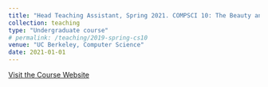 ```yaml
---
title: "Head Teaching Assistant, Spring 2021. COMPSCI 10: The Beauty and Joy of Computing."
collection: teaching
type: "Undergraduate course"
# permalink: /teaching/2019-spring-cs10
venue: "UC Berkeley, Computer Science"
date: 2021-01-01
---
```


[Visit the Course Website](http://cs10.org/sp21)